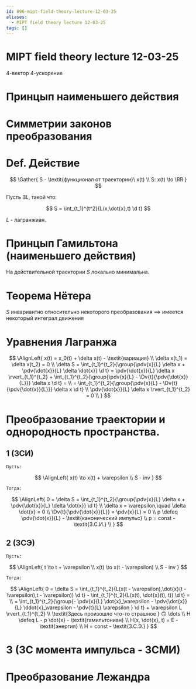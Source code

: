 ```yaml
---
id: 896-mipt-field-theory-lecture-12-03-25
aliases:
  - MIPT field theory lecture 12-03-25
tags: []
---
```


# MIPT field theory lecture 12-03-25

4-вектор
4-ускорение

# Принцып наименьшего действия

# Симметрии законов преобразования

# Def. Действие

$$
\Gather{
S - \textit{функционал от траектории}\ x(t) \\
S: x(t) \to \RR
}
$$

Пусть $\exists L$, такой что:

$$
S = \int_{t_1}^{t^2}{L(x,\dot{x},t) \d t}
$$

$L$ - лагранжиан.

# Принцып Гамильтона (наименьшего действия)

На действительной траектории $S$ локально минимальна.

# Теорема Нётера

$S$ инвариантно относительно некоторого преобразования
$\implies$
имеется некоторый интеграл движения

# Уравнения Лагранжа

$$
\AlignLeft{
x(t) = x_0(t) + \delta x(t) - \textit{вариация} \\
\delta x(t_1) = \delta x(t_2) = 0 \\
\delta S = \int_{t_1}^{t_2}{\group{\pdv{x}{L} \delta x + \pdv{\dot{x}}{L} \delta \dot{x}} \d t} =
\pdv{\dot{x}}{L} \delta x \rvert_{t_1}^{t_2} +
\int_{t_1}^{t_2}{\group{\pdv{x}{L} - \Dv{t}{\pdv{\dot{x}}{L}}} \delta x \d t} = \\
= \int_{t_1}^{t_2}{\group{\pdv{x}{L} - \Dv{t}{\pdv{\dot{x}}{L}}} \delta x \d t} \\
\pdv{\dot{x}}{L} \delta x \rvert_{t_1}^{t_2} = 0 \\
}
$$

# Преобразование траектории и однородность пространства.

## 1 (ЗСИ)

`Пусть:`

$$
\AlignLeft{
x(t) \to x(t) + \varepsilon \\
S - inv
}
$$

`Тогда:`

$$
\AlignLeft{
0 = \delta S =
\int_{t_1}^{t_2}{\group{\pdv{x}{L} \delta x + \pdv{\dot{x}}{L} \delta \dot{x}} \d t} \\
\delta x = \varepsilon,\quad \delta \dot{x} = 0 \\
\Dv{t}{\pdv{\dot{x}}{L}} = \pdv{x}{L} = 0 \\
p \defeq \pdv{\dot{x}}{L} - \textit{канонический импульс} \\
p = const - \textit{З.С.И.} \\
}
$$

## 2 (ЗСЭ)

`Пусть:`

$$
\AlignLeft{
t \to t + \varepsilon \\
x(t) \to x(t - \varepsilon) \\
S - inv
}
$$

`Тогда:`

$$
\AlignLeft{
0 = \delta S =
\int_{t_1}^{t_2}{L(x(t - \varepsilon),\dot{x}(t - \varepsilon),t - \varepsilon)) \d t} - 
\int_{t_1}^{t_2}{L(x(t), \dot{x}(t), t)) \d t}
= \\
= \int_{t_1}^{t_2}{\group{-
\pdv{x}{L} \dot{x}_\varepsilon -
\pdv{\dot{x}}{L} \ddot{x}_\varepsilon -
\pdv{t}{L} \varepsilon
} \d t} + 
\varepsilon L \rvert_{t_1}^{t_2}
\\
\textit{Здесь произошло что-то страшное } 🙃 \dots
\\
H \defeq L - p \dot{x} - \textit{гамильтониан} \\
H(x, \dot{x}, t) = E - \textit{энергия} \\
H = const - \textit{З.С.Э.}
}
$$

# 3 (ЗС момента импульса - ЗСМИ)

# Преобразование Лежандра

